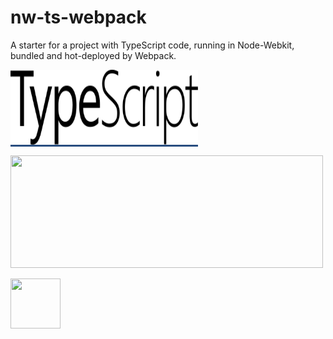 # nw-ts-webpack

A starter for a project with TypeScript code, running in Node-Webkit, bundled and hot-deployed by Webpack.

<a style="background-color: #294E80" href="http://typescriptlang.org"><img width="300" height="120" src="https://github.com/Microsoft/TypeScript/blob/master/doc/logo.svg" ></a>


<a href="https://webpack.js.org"><img width="500" height="180" src="https://github.com/webpack/media/blob/master/logo/logo-on-white-bg.svg" ></a>


<a href="http://sinonjs.org"><img width="80" height="80" src="http://sinonjs.org/assets/images/logo.png" ></a>
